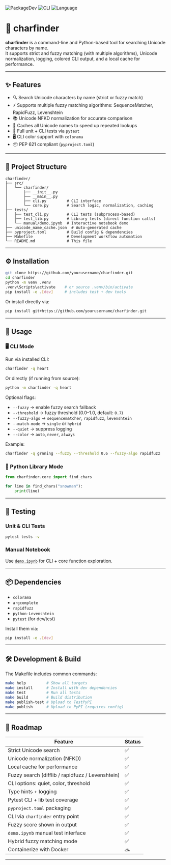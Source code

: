 ![PackageDev](https://img.shields.io/badge/Package%20Development|%20Unit%20Tests%20-blue)
![CLI](https://img.shields.io/badge/CLI-Terminal%20Tool-blue)
![Language](https://img.shields.io/badge/Language-Python%203.8%2B-yellow)

# 🔎 charfinder

**charfinder** is a command-line and Python-based tool for searching Unicode characters by name.  
It supports strict and fuzzy matching (with multiple algorithms), Unicode normalization, logging, colored CLI output, and a local cache for performance.

---

## ✨ Features

- 🔍 Search Unicode characters by name (strict or fuzzy match)
- ⚡ Supports multiple fuzzy matching algorithms: SequenceMatcher, RapidFuzz, Levenshtein
- 📚 Unicode NFKD normalization for accurate comparison
- 💾 Caches all Unicode names to speed up repeated lookups
- 🧪 Full unit + CLI tests via `pytest`
- 🖥 CLI color support with `colorama`
- 📦 PEP 621 compliant (`pyproject.toml`)

---

## 📂 Project Structure

```
charfinder/
├── src/
│   └── charfinder/
│       ├── __init__.py
│       ├── __main__.py
│       ├── cli.py         # CLI interface
│       └── core.py        # Search logic, normalization, caching
├── tests/
│   ├── test_cli.py        # CLI tests (subprocess-based)
│   ├── test_lib.py        # Library tests (direct function calls)
│   └── manual/demo.ipynb  # Interactive notebook demo
├── unicode_name_cache.json  # Auto-generated cache
├── pyproject.toml         # Build config & dependencies
├── Makefile               # Development workflow automation
└── README.md              # This file
```

---

## ⚙️ Installation

```bash
git clone https://github.com/yourusername/charfinder.git
cd charfinder
python -m venv .venv
.venv\Scripts\activate    # or source .venv/bin/activate
pip install -e .[dev]     # includes test + dev tools
```

Or install directly via:

```bash
pip install git+https://github.com/yourusername/charfinder.git
```

---

## 🚀 Usage

### 🖥 CLI Mode

Run via installed CLI:

```bash
charfinder -q heart
```

Or directly (if running from source):

```bash
python -m charfinder -q heart
```

Optional flags:

- `--fuzzy` → enable fuzzy search fallback
- `--threshold` → fuzzy threshold (0.0–1.0, default: `0.7`)
- `--fuzzy-algo` → `sequencematcher`, `rapidfuzz`, `levenshtein`
- `--match-mode` → `single` or `hybrid`
- `--quiet` → suppress logging
- `--color` → `auto`, `never`, `always`

Example:

```bash
charfinder -q grnning --fuzzy --threshold 0.6 --fuzzy-algo rapidfuzz
```

### 🐍 Python Library Mode

```python
from charfinder.core import find_chars

for line in find_chars("snowman"):
    print(line)
```

---

## 🧪 Testing

### Unit & CLI Tests

```bash
pytest tests -v
```

### Manual Notebook

Use [`demo.ipynb`](https://github.com/berserkhmdvhb/charfinder/blob/main/tests/manual/demo.ipynb) for CLI + core function exploration.

---

## 📦 Dependencies

- `colorama`
- `argcomplete`
- `rapidfuzz`
- `python-Levenshtein`
- `pytest` (for dev/test)

Install them via:

```bash
pip install -e .[dev]
```

---

## 🛠 Development & Build

The Makefile includes common commands:

```bash
make help         # Show all targets
make install      # Install with dev dependencies
make test         # Run all tests
make build        # Build distribution
make publish-test # Upload to TestPyPI
make publish      # Upload to PyPI (requires config)
```

---

## 📌 Roadmap

| Feature                                       | Status |
|-----------------------------------------------|--------|
| Strict Unicode search                         | ✅     |
| Unicode normalization (NFKD)                  | ✅     |
| Local cache for performance                   | ✅     |
| Fuzzy search (difflib / rapidfuzz / Levenshtein) | ✅  |
| CLI options: quiet, color, threshold          | ✅     |
| Type hints + logging                          | ✅     |
| Pytest CLI + lib test coverage                | ✅     |
| `pyproject.toml` packaging                    | ✅     |
| CLI via `charfinder` entry point              | ✅     |
| Fuzzy score shown in output                   | ✅     |
| `demo.ipynb` manual test interface            | ✅     |
| Hybrid fuzzy matching mode                    | ✅     |
| Containerize with Docker                     | 🔜     |

---
